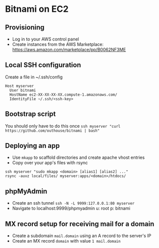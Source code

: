 # Bitnami on EC2

## Provisioning
* Log in to your AWS control panel
* Create instances from the AWS Marketplace: https://aws.amazon.com/marketplace/pp/B0062NF3ME

## Local SSH configuration
Create a file in ~/.ssh/config
```
Host myserver
  User bitnami
  HostName ec2-XX-XX-XX-XX.compute-1.amazonaws.com/
  IdentityFile ~/.ssh/<ssh-key>
```

## Bootstrap script
You should only have to do this once
`ssh myserver "curl https://github.com/outhouse/bitnami | bash"`

## Deploying an app
* Use `mkapp` to scaffold directories and create apache vhost entries
* Copy over your app's files with rsync

```
ssh myserver "sudo mkapp <domain> [alias1] [alias2] ..."
rsync -auvz local/files/ myserver:apps/<domain>/htdocs/
```

## phpMyAdmin
* Create an ssh tunnel `ssh -N -L 9999:127.0.0.1:80 myserver`
* Navigate to localhost:9999/phpmyadmin u: root p: bitnami

## MX record setup for receiving mail for a domain
* Create a subdomain `mail.domain` using an A record to the server's IP
* Create an MX record `domain` with value `1 mail.domain`

